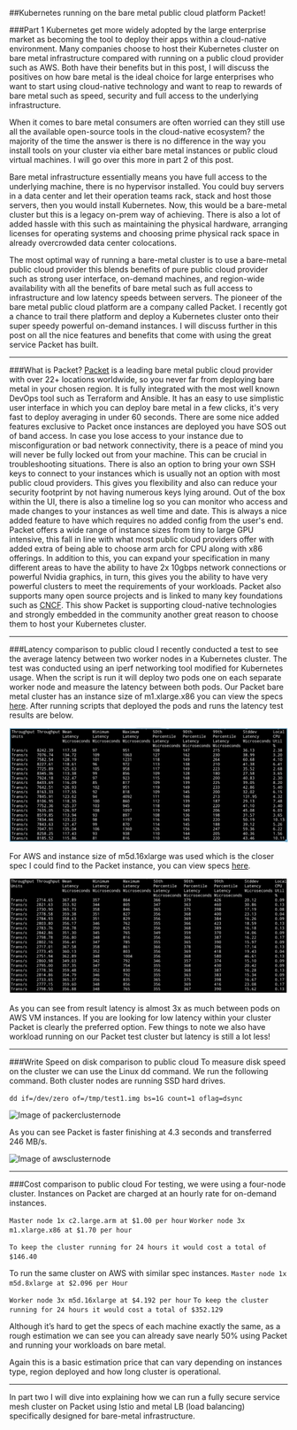 ##Kubernetes running on the bare metal public cloud platform Packet!

###Part 1
Kubernetes get more widely adopted by the large enterprise market as becoming the tool to deploy their apps within a cloud-native environment. Many companies choose to host their Kubernetes cluster on bare metal infrastructure compared with running on a public cloud provider such as AWS. Both have their benefits but in this post, I will discuss the positives on how bare metal is the ideal choice for large enterprises who want to start using cloud-native technology and want to reap to rewards of bare metal such as speed, security and full access to the underlying infrastructure.

When it comes to bare metal consumers are often worried can they still use all the available open-source tools in the cloud-native ecosystem? the majority of the time the answer is there is no difference in the way you install tools on your cluster via either bare metal instances or public cloud virtual machines. I will go over this more in part 2 of this post.

Bare metal infrastructure essentially means you have full access to the underlying machine, there is no hypervisor installed. You could buy servers in a data center and let their operation teams rack, stack and host those servers, then you would install Kubernetes. Now, this would be a bare-metal cluster but this is a legacy on-prem way of achieving. There is also a lot of added hassle with this such as maintaining the physical hardware, arranging licenses for operating systems and choosing prime physical rack space in already overcrowded data center colocations.

The most optimal way of running a bare-metal cluster is to use a bare-metal public cloud provider this blends benefits of pure public cloud provider such as strong user interface, on-demand machines, and region-wide availability with all the benefits of bare metal such as full access to infrastructure and low latency speeds between servers.
The pioneer of the bare metal public cloud platform are a company called Packet.
I recently got a chance to trail there platform and deploy a Kubernetes cluster onto their super speedy powerful on-demand instances. I will discuss further in this post on all the nice features and benefits that come with using the great service Packet has built.

---

###What is Packet?
[Packet](https://www.packet.com/) is a leading bare metal public cloud provider with over 22+ locations worldwide, so you never far from deploying bare metal in your chosen region. It is fully integrated with the most well known DevOps tool such as Terraform and Ansible. It has an easy to use simplistic user interface in which you can deploy bare metal in a few clicks, it's very fast to deploy averaging in under 60 seconds. There are some nice added features exclusive to Packet once instances are deployed you have SOS out of band access. In case you lose access to your instance due to misconfiguration or bad network connectivity, there is a peace of mind you will never be fully locked out from your machine. This can be crucial in troubleshooting situations.
There is also an option to bring your own SSH keys to connect to your instances which is usually not an option with most public cloud providers. This gives you flexibility and also can reduce your security footprint by not having numerous keys lying around.
Out of the box within the UI, there is also a timeline log so you can monitor who access and made changes to your instances as well time and date. This is always a nice added feature to have which requires no added config from the user's end.
Packet offers a wide range of instance sizes from tiny to large GPU intensive, this fall in line with what most public cloud providers offer with added extra of being able to choose arm arch for CPU along with x86 offerings. In addition to this, you can expand your specification in many different areas to have the ability to have 2x 10gbps network connections or powerful Nvidia graphics, in turn, this gives you the ability to have very powerful clusters to meet the requirements of your workloads.
Packet also supports many open source projects and is linked to many key foundations such as [CNCF](https://www.cncf.io/). This show Packet is supporting cloud-native technologies and strongly embedded in the community another great reason to choose them to host your Kubernetes cluster.

---

###Latency comparison to public cloud
I recently conducted a test to see the average latency between two worker nodes in a Kubernetes cluster. The test was conducted using an iperf networking tool modified for Kubernetes usage. When the script is run it will deploy two pods one on each separate worker node and measure the latency between both pods.
Our Packet bare metal cluster has an instance size of m1.xlarge.x86 you can view the specs [here](https://www.packet.com/cloud/servers/m1-xlarge/). 
After running scripts that deployed the pods and runs the latency test results are below.

![Image of packetlate](/images/bare-metal/packetlate.png)

For AWS and instance size of m5d.16xlarge was used which is the closer spec I could find to the Packet instance, you can view specs [here](https://aws.amazon.com/ec2/instance-types/).

![Image of awslate](/images/bare-metal/awslate.png)

As you can see from result latency is almost 3x as much between pods on AWS VM instances. If you are looking for low latency within your cluster Packet is clearly the preferred option. Few things to note we also have workload running on our Packet test cluster but latency is still a lot less!

---


###Write Speed on disk comparison to public cloud
To measure disk speed on the cluster we can use the Linux dd command. We run the following command. Both cluster nodes are running SSD hard drives.

```dd if=/dev/zero of=/tmp/test1.img bs=1G count=1 oflag=dsync```

![Image of packerclusternode](/images/bare-metal/packetclusternode.png)

As you can see Packet is faster finishing at 4.3 seconds and transferred 246 MB/s.

![Image of awsclusternode](/images/bare-metal/awsclusternode.png)

---

###Cost comparison to public cloud
For testing, we were using a four-node cluster. Instances on Packet are charged at an hourly rate for on-demand instances.

```Master node 1x c2.large.arm at $1.00 per hour```
```Worker node 3x m1.xlarge.x86 at $1.70 per hour```

```To keep the cluster running for 24 hours it would cost a total of $146.40```

To run the same cluster on AWS with similar spec instances.
```Master node 1x m5d.8xlarge at $2.096 per Hour```

```Worker node 3x m5d.16xlarge at $4.192 per hour```
```To keep the cluster running for 24 hours it would cost a total of $352.129```

Although it’s hard to get the specs of each machine exactly the same, as a rough estimation we can see you can already save nearly 50% using Packet and running your workloads on bare metal.

Again this is a basic estimation price that can vary depending on instances type, region deployed and how long cluster is operational.

---

In part two I will dive into explaining how we can run a fully secure service mesh cluster on Packet using Istio and metal LB (load balancing) specifically designed for bare-metal infrastructure.
